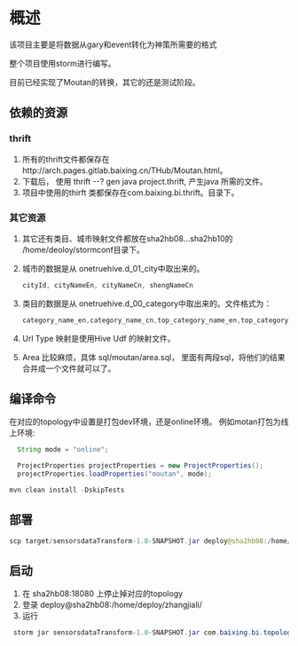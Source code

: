 # 概述
该项目主要是将数据从gary和event转化为神策所需要的格式

整个项目使用storm进行编写。

目前已经实现了Moutan的转换，其它的还是测试阶段。

## 依赖的资源
### thrift
1. 所有的thrift文件都保存在http://arch.pages.gitlab.baixing.cn/THub/Moutan.html。
2. 下载后， 使用 thrift --? gen java project.thrift, 产生java 所需的文件。
3. 项目中使用的thirft 类都保存在com.baixing.bi.thrift。目录下。


### 其它资源
 1. 其它还有类目、城市映射文件都放在sha2hb08...sha2hb10的 /home/deoloy/stormconf目录下。
 2. 城市的数据是从 onetruehive.d_01_city中取出来的。
    ``` java
    cityId, cityNameEn, cityNameCn, shengNameCn   
    ```
 3. 类目的数据是从 onetruehive.d_00_category中取出来的。文件格式为：
    ``` java
    category_name_en,category_name_cn,top_category_name_en,top_category_name_cn
    ```

 4. Url Type 映射是使用Hive Udf 的映射文件。

 5. Area 比较麻烦，具体 sql/moutan/area.sql， 里面有两段sql，将他们的结果合并成一个文件就可以了。
 
 


## 编译命令
在对应的topology中设置是打包dev环境，还是online环境。
例如motan打包为线上环境:
```java
  String mode = "online";

  ProjectProperties projectProperties = new ProjectProperties();
  projectProperties.loadProperties("moutan", mode);

```
```java
mvn clean install -DskipTests  
```

## 部署

```java
scp target/sensorsdataTransform-1.0-SNAPSHOT.jar deploy@sha2hb08:/home/deploy/zhangjiali/ 
```

## 启动

1. 在 sha2hb08:18080 上停止掉对应的topology
2. 登录 deploy@sha2hb08:/home/deploy/zhangjiali/ 
3. 运行 

```java
 storm jar sensorsdataTransform-1.0-SNAPSHOT.jar com.baixing.bi.topology.MoutanTopology
```
